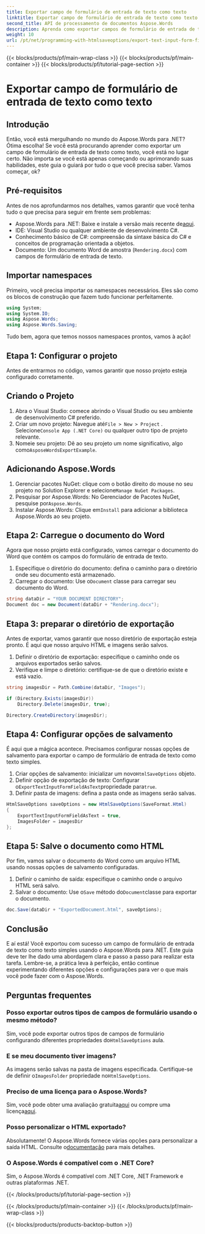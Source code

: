 ```yaml
---
title: Exportar campo de formulário de entrada de texto como texto
linktitle: Exportar campo de formulário de entrada de texto como texto
second_title: API de processamento de documentos Aspose.Words
description: Aprenda como exportar campos de formulário de entrada de texto como texto simples usando o Aspose.Words para .NET com este guia abrangente passo a passo.
weight: 10
url: /pt/net/programming-with-htmlsaveoptions/export-text-input-form-field-as-text/
---
```


{{< blocks/products/pf/main-wrap-class >}}
{{< blocks/products/pf/main-container >}}
{{< blocks/products/pf/tutorial-page-section >}}

# Exportar campo de formulário de entrada de texto como texto

## Introdução

Então, você está mergulhando no mundo do Aspose.Words para .NET? Ótima escolha! Se você está procurando aprender como exportar um campo de formulário de entrada de texto como texto, você está no lugar certo. Não importa se você está apenas começando ou aprimorando suas habilidades, este guia o guiará por tudo o que você precisa saber. Vamos começar, ok?

## Pré-requisitos

Antes de nos aprofundarmos nos detalhes, vamos garantir que você tenha tudo o que precisa para seguir em frente sem problemas:

-  Aspose.Words para .NET: Baixe e instale a versão mais recente de[aqui](https://releases.aspose.com/words/net/).
- IDE: Visual Studio ou qualquer ambiente de desenvolvimento C#.
- Conhecimento básico de C#: compreensão da sintaxe básica do C# e conceitos de programação orientada a objetos.
- Documento: Um documento Word de amostra (`Rendering.docx`) com campos de formulário de entrada de texto.

## Importar namespaces

Primeiro, você precisa importar os namespaces necessários. Eles são como os blocos de construção que fazem tudo funcionar perfeitamente.

```csharp
using System;
using System.IO;
using Aspose.Words;
using Aspose.Words.Saving;
```

Tudo bem, agora que temos nossos namespaces prontos, vamos à ação!

## Etapa 1: Configurar o projeto

Antes de entrarmos no código, vamos garantir que nosso projeto esteja configurado corretamente.

## Criando o Projeto

1. Abra o Visual Studio: comece abrindo o Visual Studio ou seu ambiente de desenvolvimento C# preferido.
2.  Criar um novo projeto: Navegue até`File > New > Project` . Selecione`Console App (.NET Core)` ou qualquer outro tipo de projeto relevante.
3.  Nomeie seu projeto: Dê ao seu projeto um nome significativo, algo como`AsposeWordsExportExample`.

## Adicionando Aspose.Words

1.  Gerenciar pacotes NuGet: clique com o botão direito do mouse no seu projeto no Solution Explorer e selecione`Manage NuGet Packages`.
2.  Pesquisar por Aspose.Words: No Gerenciador de Pacotes NuGet, pesquise por`Aspose.Words`.
3.  Instalar Aspose.Words: Clique em`Install` para adicionar a biblioteca Aspose.Words ao seu projeto.

## Etapa 2: Carregue o documento do Word

Agora que nosso projeto está configurado, vamos carregar o documento do Word que contém os campos do formulário de entrada de texto.

1. Especifique o diretório do documento: defina o caminho para o diretório onde seu documento está armazenado.
2.  Carregar o documento: Use o`Document` classe para carregar seu documento do Word.

```csharp
string dataDir = "YOUR DOCUMENT DIRECTORY";
Document doc = new Document(dataDir + "Rendering.docx");
```

## Etapa 3: preparar o diretório de exportação

Antes de exportar, vamos garantir que nosso diretório de exportação esteja pronto. É aqui que nosso arquivo HTML e imagens serão salvos.

1. Definir o diretório de exportação: especifique o caminho onde os arquivos exportados serão salvos.
2. Verifique e limpe o diretório: certifique-se de que o diretório existe e está vazio.

```csharp
string imagesDir = Path.Combine(dataDir, "Images");

if (Directory.Exists(imagesDir))
    Directory.Delete(imagesDir, true);

Directory.CreateDirectory(imagesDir);
```

## Etapa 4: Configurar opções de salvamento

É aqui que a mágica acontece. Precisamos configurar nossas opções de salvamento para exportar o campo de formulário de entrada de texto como texto simples.

1.  Criar opções de salvamento: inicializar um novo`HtmlSaveOptions` objeto.
2.  Definir opção de exportação de texto: Configurar o`ExportTextInputFormFieldAsText`propriedade para`true`.
3. Definir pasta de imagens: defina a pasta onde as imagens serão salvas.

```csharp
HtmlSaveOptions saveOptions = new HtmlSaveOptions(SaveFormat.Html)
{
    ExportTextInputFormFieldAsText = true,
    ImagesFolder = imagesDir
};
```

## Etapa 5: Salve o documento como HTML

Por fim, vamos salvar o documento do Word como um arquivo HTML usando nossas opções de salvamento configuradas.

1. Definir o caminho de saída: especifique o caminho onde o arquivo HTML será salvo.
2.  Salvar o documento: Use o`Save` método do`Document`classe para exportar o documento.

```csharp
doc.Save(dataDir + "ExportedDocument.html", saveOptions);
```

## Conclusão

E aí está! Você exportou com sucesso um campo de formulário de entrada de texto como texto simples usando o Aspose.Words para .NET. Este guia deve ter lhe dado uma abordagem clara e passo a passo para realizar esta tarefa. Lembre-se, a prática leva à perfeição, então continue experimentando diferentes opções e configurações para ver o que mais você pode fazer com o Aspose.Words.

## Perguntas frequentes

### Posso exportar outros tipos de campos de formulário usando o mesmo método?

 Sim, você pode exportar outros tipos de campos de formulário configurando diferentes propriedades do`HtmlSaveOptions` aula.

### E se meu documento tiver imagens?

 As imagens serão salvas na pasta de imagens especificada. Certifique-se de definir o`ImagesFolder` propriedade no`HtmlSaveOptions`.

### Preciso de uma licença para o Aspose.Words?

 Sim, você pode obter uma avaliação gratuita[aqui](https://releases.aspose.com/) ou compre uma licença[aqui](https://purchase.aspose.com/buy).

### Posso personalizar o HTML exportado?

 Absolutamente! O Aspose.Words fornece várias opções para personalizar a saída HTML. Consulte o[documentação](https://reference.aspose.com/words/net/) para mais detalhes.

### O Aspose.Words é compatível com o .NET Core?

Sim, o Aspose.Words é compatível com .NET Core, .NET Framework e outras plataformas .NET.

{{< /blocks/products/pf/tutorial-page-section >}}

{{< /blocks/products/pf/main-container >}}
{{< /blocks/products/pf/main-wrap-class >}}

{{< blocks/products/products-backtop-button >}}

